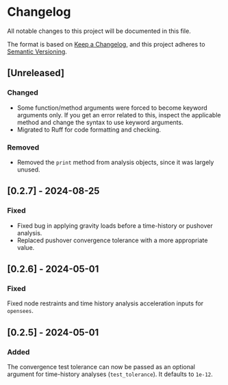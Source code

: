 # Changelog

All notable changes to this project will be documented in this file.

The format is based on [Keep a Changelog](https://keepachangelog.com/en/1.0.0/),
and this project adheres to [Semantic Versioning](https://semver.org/spec/v2.0.0.html).

## [Unreleased]

### Changed

- Some function/method arguments were forced to become keyword arguments only. If you get an error related to this, inspect the applicable method and change the syntax to use keyword arguments.
- Migrated to Ruff for code formatting and checking.

### Removed

- Removed the `print` method from analysis objects, since it was largely unused.

## [0.2.7] - 2024-08-25

### Fixed

- Fixed bug in applying gravity loads before a time-history or pushover analysis.
- Replaced pushover convergence tolerance with a more appropriate value.

## [0.2.6] - 2024-05-01

### Fixed

Fixed node restraints and time history analysis acceleration inputs for `opensees`.

## [0.2.5] - 2024-05-01

### Added

The convergence test tolerance can now be passed as an optional argument for time-history analyses (`test_tolerance`). It defaults to `1e-12`.
